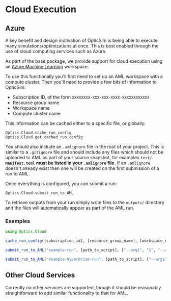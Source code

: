 # Cloud Execution

## Azure

A key benefit and design motivation of OpticSim is being able to execute many simulations/optimizations at once.
This is best enabled through the use of cloud computing services such as Azure.

As part of the base package, we provide support for cloud execution using an [Azure Machine Learning](https://azure.microsoft.com/en-gb/free/machine-learning) workspace.

To use this functionally you'll first need to set up an AML workspace with a compute cluster. Then you'll need to provide a few bits of information to OpticSim:

- Subscription ID, of the form `XXXXXXXX-XXX-XXX-XXXX-XXXXXXXXXXXX`
- Resource group name
- Workspace name
- Compute cluster name

This information can be cached either to a specific file, or globally:

```@docs
Optics.Cloud.cache_run_config
Optics.Cloud.get_cached_run_config
```

You should also include an `.amlignore` file in the root of your project.
This is similar to a `.gitignore` file and should include any files which should not be uploaded to AML as part of your source snapshot, for examples `test/`.
**`Manifest.toml` must be listed in your `.amlignore` file.**
If an `.amlignore` doesn't already exist then one will be created on the first submission of a run to AML.

Once everything is configured, you can submit a run:

```@docs
Optics.Cloud.submit_run_to_AML
```

To retrieve outputs from your run simply write files to the `outputs/` directory and the files will automatically appear as part of the AML run.

### Examples

```julia
using Optics.Cloud

cache_run_config([subscription_id], [resource_group_name], [workspace_name], [compute_name], [path_to_config])

submit_run_to_AML("example-run", [path_to_script], ["--arg1", "1", "--arg2", "2"], nothing, [path_to_config])

submit_run_to_AML("example-hyperdrive-run", [path_to_script], ["--arg1", "1"], Dict("--arg2" => ["1", "2", "3"]), [path_to_config])
```

## Other Cloud Services

Currently no other services are supported, though it should be reasonably straightforward to add similar functionality to that for AML.
